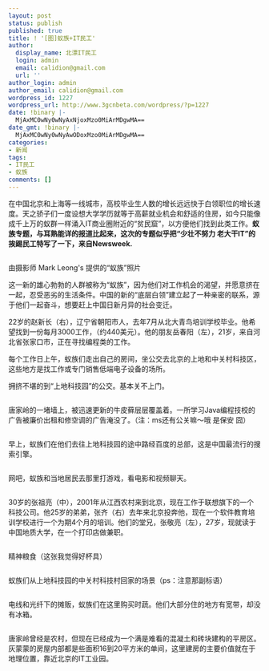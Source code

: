 ```yaml
---
layout: post
status: publish
published: true
title: ! '[图]蚁族+IT民工'
author:
  display_name: 北漂IT民工
  login: admin
  email: calidion@gmail.com
  url: ''
author_login: admin
author_email: calidion@gmail.com
wordpress_id: 1227
wordpress_url: http://www.3gcnbeta.com/wordpress/?p=1227
date: !binary |-
  MjAxMC0wNy0wNyAxNjoxMzo0MiArMDgwMA==
date_gmt: !binary |-
  MjAxMC0wNy0wNyAwODoxMzo0MiArMDgwMA==
categories:
- 新闻
tags:
- IT民工
- 蚁族
comments: []
---
```

<p>在中国北京和上海等一线城市，高校毕业生人数的增长远远快于白领职位的增长速度。天之骄子们一度设想大学学历就等于高薪就业机会和舒适的住房，如今只能像 成千上万的蚁群一样涌入IT商业圈附近的&ldquo;贫民窟&rdquo;，以方便他们找到此类工作。<strong>蚁族专题，与耳熟能详的报道比起来，这次的专题似乎把&ldquo;少壮不努力 老大干IT&rdquo;的挨踢民工特写了一下，来自Newsweek.</strong></p>
<p><img src="http://www.dongxi.net/upload/attached/20100624140632_46127.jpg" alt="" /></p>
<p>由摄影师 Mark Leong's 提供的&ldquo;蚁族&rdquo;照片</p>
<p>这一新的雄心勃勃的人群被称为&ldquo;蚁族&rdquo;，因为他们对工作机会的渴望，并愿意挤在一起，忍受恶劣的生活条件。中国的新的&ldquo;底层白领&rdquo;建立起了一种亲密的联系，源于他们一起奋斗，想要赶上中国日新月异的社会变迁。</p>
<p><img src="http://www.dongxi.net/upload/attached/20100624140632_90147.jpg" alt="" /><br />
22岁的赵新长（右），辽宁省朝阳市人，去年7月从北大青鸟培训学校毕业。他希望找到一份每月3000工作，（约440美元）。他的朋友岳春阳（左），21岁，来自河北省张家口市，正在寻找编程类的工作。<img src="http://www.dongxi.net/upload/attached/20100624150609_61047.jpg" alt="" /></p>
<p>每个工作日上午，蚁族们走出自己的房间，坐公交去北京的上地和中关村科技区，这些地方是找工作或专门销售低端电子设备的场所。<img src="http://www.dongxi.net/upload/attached/20100624150614_45837.jpg" alt="" /></p>
<p>拥挤不堪的到&ldquo;上地科技园&rdquo;的公交。基本关不上门。</p>
<p><img src="http://www.newsweek.com/content/newsweek/photo/2010/06/19/china-tech-workers/_jcr_content/body/photogallery/image5.img.jpg/1276892449516.jpg" alt="" /></p>
<p>唐家岭的一堵墙上，被迅速更新的牛皮藓层层覆盖着。一所学习Java编程技校的广告被廉价出租和修空调的广告淹没了。（注：ms还有公关嘛～哦 是保安 囧）</p>
<p><img src="http://www.newsweek.com/content/newsweek/photo/2010/06/19/china-tech-workers/_jcr_content/body/photogallery/image6.img.jpg/1276892454186.jpg" alt="" /></p>
<p>早上，蚁族们在他们去往上地科技园的途中路经百度的总部，这是中国最流行的搜索引擎。</p>
<p><img src="http://www.newsweek.com/content/newsweek/photo/2010/06/19/china-tech-workers/_jcr_content/body/photogallery/image7.img.jpg/1276892456057.jpg" alt="" /></p>
<p>网吧，蚁族和当地居民去那里打游戏，看电影和视频聊天。</p>
<p><img src="http://www.newsweek.com/content/newsweek/photo/2010/06/19/china-tech-workers/_jcr_content/body/photogallery/image8.img.jpg/1276892453396.jpg" alt="" /></p>
<p>30岁的张祖亮（中），2001年从江西农村来到北京，现在工作于联想旗下的一个科技公司。他25岁的弟弟，张齐（右）去年来北京投奔他，现在一个软件教育培训学校进行一个为期4个月的培训。他们的堂兄，张敬亮（左），27岁，现就读于中国地质大学，在一个打印店做兼职。</p>
<p><img src="http://www.newsweek.com/content/newsweek/photo/2010/06/19/china-tech-workers/_jcr_content/body/photogallery/image9.img.jpg/1276892455217.jpg" alt="" /></p>
<p>精神粮食（这张我觉得好杯具）</p>
<p><img src="http://www.newsweek.com/content/newsweek/photo/2010/06/19/china-tech-workers/_jcr_content/body/photogallery/image10.img.jpg/1276892448463.jpg" alt="" /></p>
<p>蚁族们从上地科技园的中关村科技村回家的场景（ps：注意那副标语）</p>
<p><img src="http://www.newsweek.com/content/newsweek/photo/2010/06/19/china-tech-workers/_jcr_content/body/photogallery/image11.img.jpg/1276892455502.jpg" alt="" /></p>
<p>电线和光纤下的摊贩，蚁族们在这里购买时蔬。他们大部分住的地方有宽带，却没有冰箱。</p>
<p><img src="http://www.newsweek.com/content/newsweek/photo/2010/06/19/china-tech-workers/_jcr_content/body/photogallery/image12.img.jpg/1276892457280.jpg" alt="" /></p>
<p>唐家岭曾经是农村，但现在已经成为一个满是难看的混凝土和砖块建构的平房区。灰蒙蒙的房屋内部都是些面积16到20平方米的单间，这里建房的主要价值就在于地理位置，靠近北京的IT工业园。</p>
